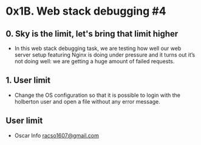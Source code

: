 # 0x1B. Web stack debugging #4

## 0. Sky is the limit, let's bring that limit higher
* In this web stack debugging task, we are testing how well our web server setup featuring Nginx is doing under pressure and it turns out it’s not doing well: we are getting a huge amount of failed requests.
## 1. User limit
* Change the OS configuration so that it is possible to login with the holberton user and open a file without any error message.

## User limit
* Oscar Info <racso1607@gmail.com>
